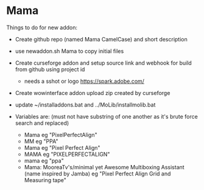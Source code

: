 # Mama

Things to do for new addon:

- Create github repo (named Mama CamelCase) and short description
- use newaddon.sh Mama to copy initial files
- Create curseforge addon and setup source link and webhook for build from github using project id
    - needs a sshot or logo https://spark.adobe.com/
- Create wowinterface addon upload zip created by curseforge
- update ~/installaddons.bat and ../MoLib/installmolib.bat

- Variables are: (must not have substring of one another as it's brute force search and replaced)
  - Mama eg "PixelPerfectAlign"
  - MM eg "PPA"
  - Mama eg "Pixel Perfect Align"
  - MAMA eg "PIXELPERFECTALIGN"
  - mama eg "ppa"
  - Mama: MooreaTv's/minimal yet Awesome Multiboxing Assistant (name inspired by Jamba) eg "Pixel Perfect Align Grid and Measuring tape"
